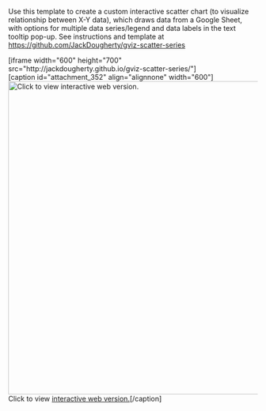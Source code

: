 Use this template to create a custom interactive scatter chart (to visualize relationship between X-Y data), which draws data from a Google Sheet, with options for multiple data series/legend and data labels in the text tooltip pop-up. See instructions and template at <a href="https://github.com/JackDougherty/gviz-scatter-series">https://github.com/JackDougherty/gviz-scatter-series</a>

<div class="web-only">
[iframe width="600" height="700" src="http://jackdougherty.github.io/gviz-scatter-series/"]
</div>
<div class="not-web">
[caption id="attachment_352" align="alignnone" width="600"]<a href="http://jackdougherty.github.io/gviz-scatter-series/"><img src="http://epress.trincoll.edu/dataviz/wp-content/uploads/sites/11/2014/11/GoogleVizCustomScatterChart.png" alt="Click to view interactive web version." width="600" height="634" class="size-full wp-image-352" /></a> Click to view <a href="http://jackdougherty.github.io/gviz-scatter-series/" target="_blank">interactive web version.</a>[/caption]
</div>
